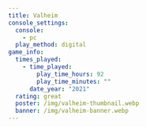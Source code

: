 ```yaml
---
title: Valheim
console_settings:
  console:
    - pc
  play_method: digital
game_info:
  times_played:
    - time_played:
        play_time_hours: 92
        play_time_minutes: ""
      date_year: "2021"
  rating: great
  poster: /img/valheim-thumbnail.webp
  banner: /img/valheim-banner.webp
---
```

